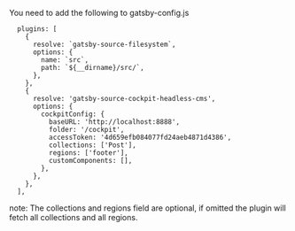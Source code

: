 You need to add the following to gatsby-config.js

```
  plugins: [			    
    {
      resolve: `gatsby-source-filesystem`,
      options: {
        name: `src`,
        path: `${__dirname}/src/`,
      },
    },
    {
      resolve: 'gatsby-source-cockpit-headless-cms',
      options: {
        cockpitConfig: {
          baseURL: 'http://localhost:8888',
          folder: '/cockpit',
          accessToken: '4d659efb084077fd24aeb4871d4386',
          collections: ['Post'],
          regions: ['footer'],
          customComponents: [],
        },
      },
    },
  ],
```

note: The collections and regions field are optional, if omitted the plugin will fetch all collections and all regions.